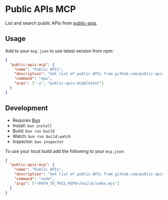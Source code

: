 # Public APIs MCP

List and search public APIs from
[public-apis](https://github.com/public-apis/public-apis).

## Usage

Add to your `mcp.json` to use latest version from npm:

```json
{
  "public-apis-mcp": {
    "name": "Public APIs",
    "description": "Get list of public APIs from github.com/public-apis",
    "command": "npx",
    "args": ["-y", "public-apis-mcp@latest"]
  }
}
```

## Development

- Requires [Bun](https://bun.sh/)
- Install: `bun install`
- Build: `bun run build`
- Watch: `bun run build:watch`
- Inspector: `bun inspector`

To use your local build add the following to your `mcp.json`:

```json
{
  "public-apis-mcp": {
    "name": "Public APIs",
    "description": "Get list of public APIs from github.com/public-apis",
    "command": "node",
    "args": ["<PATH_TO_THIS_REPO>/build/index.mjs"]
  }
}
```

